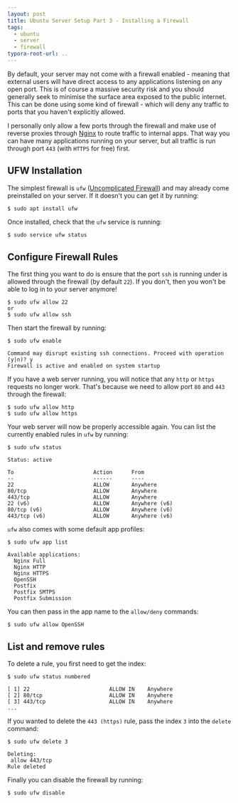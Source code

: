 ```yaml
---
layout: post
title: Ubuntu Server Setup Part 3 - Installing a Firewall
tags:
  - ubuntu
  - server
  - firewall
typora-root-url: ..
---
```


By default, your server may not come with a firewall enabled - meaning that external users will have direct access to any applications listening on any open port. This is of course a massive security risk and you should generally seek to minimise the surface area exposed to the public internet. This can be done using some kind of firewall - which will deny any traffic to ports that you haven't explicitly allowed.

I personally only allow a few ports through the firewall and make use of reverse proxies through [Nginx](https://www.nginx.com/) to route traffic to internal apps. That way you can have many applications running on your server, but all traffic is run through port `443` (with `HTTPS` for free) first.

## UFW Installation

The simplest firewall is `ufw` ([Uncomplicated Firewall](https://help.ubuntu.com/community/UFW)) and may already come preinstalled on your server. If it doesn't you can get it by running:

```shell
$ sudo apt install ufw
```

Once installed, check that the `ufw` service is running:

```bash
$ sudo service ufw status
```

## Configure Firewall Rules

The first thing you want to do is ensure that the port `ssh` is running under is allowed through the firewall (by default `22`). If you don't, then you won't be able to log in to your server anymore!

```shell
$ sudo ufw allow 22
or
$ sudo ufw allow ssh 
```

Then start the firewall by running:

```shell
$ sudo ufw enable

Command may disrupt existing ssh connections. Proceed with operation (y|n)? y
Firewall is active and enabled on system startup
```

If you have a web server running, you will notice that any `http` or `https` requests no longer work. That's because we need to allow port `80` and `443` through the firewall:

```shell
$ sudo ufw allow http
$ sudo ufw allow https
```

Your web server will now be properly accessible again. You can list the currently enabled rules in `ufw` by running:

```shell
$ sudo ufw status

Status: active

To                         Action      From
--                         ------      ----
22                         ALLOW       Anywhere
80/tcp                     ALLOW       Anywhere
443/tcp                    ALLOW       Anywhere
22 (v6)                    ALLOW       Anywhere (v6)
80/tcp (v6)                ALLOW       Anywhere (v6)
443/tcp (v6)               ALLOW       Anywhere (v6)
```

`ufw` also comes with some default app profiles:

```shell
$ sudo ufw app list

Available applications:
  Nginx Full
  Nginx HTTP
  Nginx HTTPS
  OpenSSH
  Postfix
  Postfix SMTPS
  Postfix Submission
```

You can then pass in the app name to the `allow/deny` commands:

```shell
$ sudo ufw allow OpenSSH
```

## List and remove rules

To delete a rule, you first need to get the index:

```shell
$ sudo ufw status numbered

[ 1] 22                         ALLOW IN    Anywhere
[ 2] 80/tcp                     ALLOW IN    Anywhere
[ 3] 443/tcp                    ALLOW IN    Anywhere
...
```

If you wanted to delete the `443 (https)` rule, pass the index `3` into the `delete` command:

```shell
$ sudo ufw delete 3

Deleting:
 allow 443/tcp
Rule deleted
```

Finally you can disable the firewall by running:

```shell
$ sudo ufw disable
```